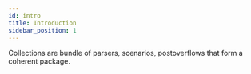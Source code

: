```yaml
---
id: intro
title: Introduction
sidebar_position: 1
---
```


Collections are bundle of parsers, scenarios, postoverflows that form a coherent package.


